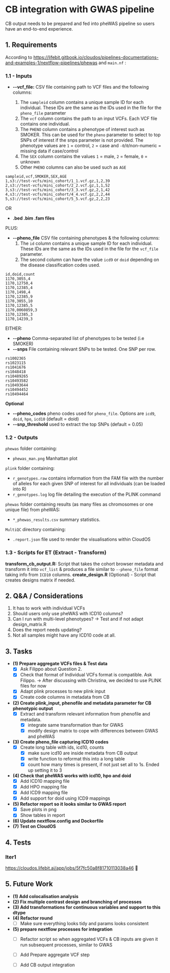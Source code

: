 # CB integration with GWAS pipeline

CB output needs to be prepared and fed into pheWAS pipeline so users have an end-to-end experience.

## 1. Requirements

According to https://lifebit.gitbook.io/cloudos/pipelines-documentations-and-examples-1/nextflow-pipelines/phewas and `main.nf` :

### 1.1 - Inputs

- **--vcf_file:** CSV file containing path to VCF files and the following columns:

    1. The `sampleid` column contains a unique sample ID for each individual. These IDs are the same as the IDs used in the file for the `pheno_file` parameter
    2. The `vcf` column contains the path to an input VCFs. Each VCF file contains one individual.
    3. The `PHENO` column contains a phenotype of interest such as SMOKER. This can be used for the `pheno` parameter to select to top SNPs of interest if the snps parameter is not provided. The phenotype values are `1` = control, `2` = case and `-0`/`0`/non-numeric = missing data if case/control
    4. The `SEX` column contains the values `1` = male,  `2` = female, `0` = unknown
    5. Other `PHENO` columns can also be used such as `AGE`

```
sampleid,vcf,SMOKER,SEX,AGE
1,s3://test-vcfs/mini_cohort/1_1.vcf.gz,1,2,39
2,s3://test-vcfs/mini_cohort/2_2.vcf.gz,1,1,52
3,s3://test-vcfs/mini_cohort/3_3.vcf.gz,2,1,42
4,s3://test-vcfs/mini_cohort/4_4.vcf.gz,2,2,44
5,s3://test-vcfs/mini_cohort/5_5.vcf.gz,2,2,23
```

OR

- **.bed .bim .fam files**

PLUS:

- **--pheno_file** CSV file containing phenotypes & the following columns:
    1. The `id` column contains a unique sample ID for each individual. These IDs are the same as the IDs used in the file for the `vcf_file` parameter.
    2. The second column can have the value `icd9` or `doid` depending on the disease classification codes used.

```
id,doid,count
1170,3055,4
1170,12750,4
1170,12385,4
1170,1498,4
1170,12385,9
1170,3055,10
1170,12385,5
1170,0060859,3
1170,12385,3
1170,14239,3
```

EITHER:
- **--pheno** Comma-separated list of phenotypes to be tested (i.e SMOKER)
- **--snps** File containing relevant SNPs to be tested. One SNP per row.
```
rs1002365
rs1023115
rs1041676
rs1048418
rs10489265
rs10493582
rs10493644
rs10494452
rs10494464
```

**Optional**

- **--pheno_codes** pheno codes used for `pheno_file`. Options are `icd9`, `doid`, `hpo`, `icd10` (default = doid)
- **--snp_threshold** used to extract the top SNPs (default = 0.05)

### 1.2 - Outputs
`phewas` folder containing:
- `phewas_man.png` Manhattan plot

`plink` folder containing:
- `r_genotypes.raw` contains information from the FAM file with the number of alleles for each given SNP of interest for all individuals (can be loaded into R)
- `r_genotypes.log` log file detailing the execution of the PLINK command

`phewas` folder containing results (as many files as chromosomes or one unique file) from pheWAS:
- `*_phewas_results.csv` summary statistics.


`MultiQC` directory containing:
- `.report.json` file used to render the visualisations within CloudOS

### 1.3 - Scripts for ET (Extract - Transform)
**transform_cb_output.R:** Script that takes the cohort browser metadata and transform it into `vcf_list` & produces a file similar to `--pheno_file` format taking info from `ICD10` columns.
**create_design.R** (Optional) - Script that creates designs matrix if needed.

## 2. Q&A / Considerations
1. It has to work with individual VCFs
2. Should users only use pheWAS with ICD10 columns?
3. Can I run with multi-level phenotypes? -> Test and if not adapt design_matrix.R
4. Does the report needs updating?
5. Not all samples might have any ICD10 code at all. 

## 3. Tasks
- **(1) Prepare aggregate VCFs files & Test data**
    - [x] Ask Filippo about Question 2.
    - [x] Check that format of Individual VCFs format is compatible. Ask Filippo. -> After discussing with Christina, we decided to use PLINK files for now
    - [x] Adapt plink processes to new plink input
    - [x] Create code columns in metadata from CB
- **(2) Create plink_input, phenofile and metadata parameter for CB phenotypic output**
    - [x] Extract and transform relevant information from phenofile and metadata.
        - [x] integrate same transformation than for GWAS
        - [x] modify design matrix to cope with differences between GWAS and pheWAS
- **(3) Create pheno_file capturing ICD10 codes**
    - [x] Create long table with ids, icd10, counts 
        - [x] make sure icd10 are inside metadata from CB output
        - [x] write function to reformat this into a long table
        - [x] count how many times is present, if not just set all to 1s. Ended up setting it to 3
- **(4) Check that pheWAS works with icd10, hpo and doid**
    - [x] Add ICD10 mapping file
    - [x] Add HPO mapping file
    - [x] Add ICD9 mapping file
    - [x] Add support for doid using ICD9 mappings
- **(5) Refactor report so it looks similar to GWAS report**
    - [x] Save plots in png
    - [x] Show tables in report
- **(6) Update nextflow.config and Dockerfile**
- **(7) Test on CloudOS**

## 4. Tests

### Iter1

https://cloudos.lifebit.ai/app/jobs/5f7fc50a8f81710113038a46 :tada:

## 5. Future Work
- **(1) Add colocalisation analysis**
- **(2) Fix multiple contrast design and branching of processes**
- **(3) Add transformations for continuous variables and support to this dtype**
- **(4) Refactor round**
    - [ ] Make sure everything looks tidy and params looks consistent
- **(5) prepare nextflow processes for integration**
    - [ ] Refactor script so when aggregated VCFs & CB inputs are given it run subsequent processes, similar to GWAS
    - [ ] Add Prepare aggregate VCF step
    - [ ] Add CB output integration



